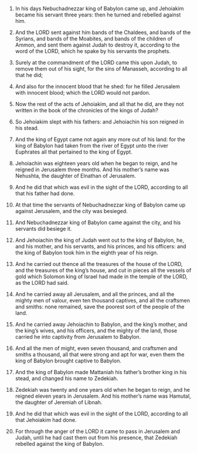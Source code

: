1. In his days Nebuchadnezzar king of Babylon came up, and Jehoiakim
became his servant three years: then he turned and rebelled against
him.

2. And the LORD sent against him bands of the Chaldees, and bands of
the Syrians, and bands of the Moabites, and bands of the children of
Ammon, and sent them against Judah to destroy it, according to the
word of the LORD, which he spake by his servants the prophets.

3. Surely at the commandment of the LORD came this upon Judah, to
remove them out of his sight, for the sins of Manasseh, according to
all that he did;

4. And also for the innocent blood that he shed:
for he filled Jerusalem with innocent blood; which the LORD would not
pardon.

5. Now the rest of the acts of Jehoiakim, and all that he did, are
they not written in the book of the chronicles of the kings of Judah?

6. So Jehoiakim slept with his fathers: and Jehoiachin his son
reigned in his stead.

7. And the king of Egypt came not again any more out of his land:
for the king of Babylon had taken from the river of Egypt unto the
river Euphrates all that pertained to the king of Egypt.

8. Jehoiachin was eighteen years old when he began to reign, and he
reigned in Jerusalem three months. And his mother’s name was Nehushta,
the daughter of Elnathan of Jerusalem.

9. And he did that which was evil in the sight of the LORD,
according to all that his father had done.

10. At that time the servants of Nebuchadnezzar king of Babylon came
up against Jerusalem, and the city was besieged.

11. And Nebuchadnezzar king of Babylon came against the city, and
his servants did besiege it.

12. And Jehoiachin the king of Judah went out to the king of
Babylon, he, and his mother, and his servants, and his princes, and
his officers: and the king of Babylon took him in the eighth year of
his reign.

13. And he carried out thence all the treasures of the house of the
LORD, and the treasures of the king’s house, and cut in pieces all the
vessels of gold which Solomon king of Israel had made in the temple of
the LORD, as the LORD had said.

14. And he carried away all Jerusalem, and all the princes, and all
the mighty men of valour, even ten thousand captives, and all the
craftsmen and smiths: none remained, save the poorest sort of the
people of the land.

15. And he carried away Jehoiachin to Babylon, and the king’s
mother, and the king’s wives, and his officers, and the mighty of the
land, those carried he into captivity from Jerusalem to Babylon.

16. And all the men of might, even seven thousand, and craftsmen and
smiths a thousand, all that were strong and apt for war, even them the
king of Babylon brought captive to Babylon.

17. And the king of Babylon made Mattaniah his father’s brother king
in his stead, and changed his name to Zedekiah.

18. Zedekiah was twenty and one years old when he began to reign,
and he reigned eleven years in Jerusalem. And his mother’s name was
Hamutal, the daughter of Jeremiah of Libnah.

19. And he did that which was evil in the sight of the LORD,
according to all that Jehoiakim had done.

20. For through the anger of the LORD it came to pass in Jerusalem
and Judah, until he had cast them out from his presence, that Zedekiah
rebelled against the king of Babylon.